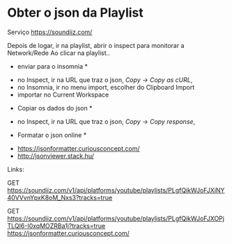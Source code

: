 # Obter o json da Playlist

Serviço https://soundiiz.com/

Depois de logar, ir na playlist, abrir o inspect para monitorar a Network/Rede
Ao clicar na playlist..

* enviar para o insomnia *
- no Inspect, ir na URL que traz o json, *Copy -> Copy as cURL*, 
- no Insomnia, ir no menu import, escolher do Clipboard Import
- importar no Current Workspace

* Copiar os dados do json *
- no Inspect, ir na URL que traz o json, *Copy -> Copy response*, 

* Formatar o json online *
- https://jsonformatter.curiousconcept.com/
- http://jsonviewer.stack.hu/


Links:

GET https://soundiiz.com/v1/api/platforms/youtube/playlists/PLgfQikWJoFJXiNY40VVvnYpxK8oM_Nxs3?tracks=true

GET https://soundiiz.com/v1/api/platforms/youtube/playlists/PLgfQikWJoFJXOPjTLQI6-I0xqMOZRBa1j?tracks=true
https://jsonformatter.curiousconcept.com/
